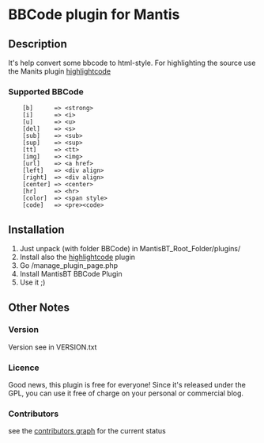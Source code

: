 # BBCode plugin for Mantis

## Description
It's help convert some bbcode to html-style.
For highlighting the source use the Manits plugin [highlightcode](https://github.com/mantisbt-plugins/highlightcode)

### Supported BBCode
```
	[b]      => <strong>
	[i]      => <i>
	[u]      => <u>
	[del]    => <s>
	[sub]    => <sub>
	[sup]    => <sup>
	[tt]     => <tt>
	[img]    => <img>
	[url]    => <a href>
	[left]   => <div align>
	[right]  => <div align>
	[center] => <center>
	[hr]     => <hr>
	[color]  => <span style>
	[code]   => <pre><code>
```

## Installation
 1. Just unpack (with folder BBCode) in MantisBT_Root_Folder/plugins/
 2. Install also the [highlightcode](https://github.com/mantisbt-plugins/highlightcode) plugin
 3. Go /manage_plugin_page.php
 4. Install MantisBT BBCode Plugin
 5. Use it ;)

## Other Notes
### Version
Version see in VERSION.txt

### Licence
Good news, this plugin is free for everyone! Since it's released under the GPL, you can use it free of charge on your personal or commercial blog.

### Contributors
see the [contributors graph](https://github.com/mantisbt-plugins/bbcode/graphs/contributors) for the current status
